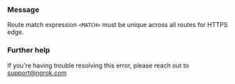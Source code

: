 
### Message
Route match expression <code>&lt;MATCH&gt;</code> must be unique across all routes for HTTPS edge.

### Further help
If you're having trouble resolving this error, please reach out to [support@ngrok.com](mailto:support@ngrok.com?subject=Help%20with%20ERR_NGROK_7126)


